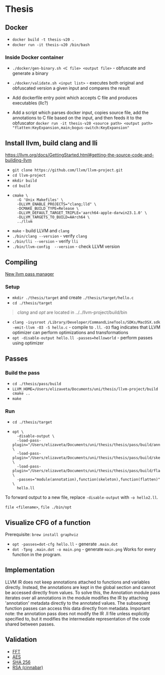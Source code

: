 # Thesis

## Docker
- `docker build -t thesis-v20 .`
- `docker run -it thesis-v20 /bin/bash`

### Inside Docker container

- `./docker/gen-binary.sh <C file> <output file>` - obfuscate and generate a binary
- `./docker/validate.sh <input list>` - executes both original and obfuscated version a given input and compares the result

- Add dockerfile entry point which accepts C file and produces executables (llc?)
- Add a script which parses docker input, copies source file, add the annotations to C file based on the input, and then feeds it to the obfuscator
`docker run -it thesis-v20 <source path> <output path> "flatten:KeyExpansion,main;bogus-switch:KeyExpansion"`

## Install llvm, build clang and lli

https://llvm.org/docs/GettingStarted.html#getting-the-source-code-and-building-llvm

- `git clone https://github.com/llvm/llvm-project.git`
- `cd llvm-project`
- `mkdir build`
- `cd build`
- ```shell
  cmake \
    -G 'Unix Makefiles' \
    -DLLVM_ENABLE_PROJECTS="clang;lld" \
    -DCMAKE_BUILD_TYPE=Release \
    -DLLVM_DEFAULT_TARGET_TRIPLE='aarch64-apple-darwin23.1.0' \
    -DLLVM_TARGETS_TO_BUILD=AArch64 \
    ../llvm
  ```
- `make` - build LLVM and `clang`
- `./bin/clang --version` - verify `clang`
- `./bin/lli --version` - verify `lli`
- `./bin/llvm-config  --version` - check LLVM version

## Compiling

[New llvm pass manager](https://llvm.org/docs/NewPassManager.html)

### Setup

- `mkdir ./thesis/target` and create `./thesis/target/hello.c`
- `cd ./thesis/target`

> _clang_ and _opt_ are located in ../../llvm-project/build/bin

- `clang -isysroot /Library/Developer/CommandLineTools/SDKs/MacOSX.sdk -emit-llvm -O3 -S hello.c` - compile to `.ll`. `-O3` flag indicates that LLVM optimizer can perform optimizations and transformations
- `opt -disable-output hello.ll -passes=helloworld` - perform passes using optimizer


## Passes

### Build the pass
- `cd ./thesis/pass/build`
- `LLVM_HOME=/Users/elizaveta/Documents/uni/thesis/llvm-project/build cmake ..`
- `make`

### Run
- `cd ./thesis/target`
- ```shell
  opt \
    -disable-output \
    -load-pass-plugin="/Users/elizaveta/Documents/uni/thesis/thesis/pass/build/annotation/libAnnotationPass.so" \
    -load-pass-plugin="/Users/elizaveta/Documents/uni/thesis/thesis/pass/build/skeleton/libSkeletonPass.so" \
    -load-pass-plugin="/Users/elizaveta/Documents/uni/thesis/thesis/pass/build/flatten/libFlattenPass.so" \
    -passes="module(annotation),function(skeleton),function(flatten)" \
    hello.ll
  ```

To forward output to a new file, replace `-disable-output` with `-o hello2.ll`.

`file <filename>`, `file ./bin/opt`

## Visualize CFG of a function
Prerequisite: `brew install graphviz`

- `opt -passes=dot-cfg hello.ll` - generate `.main.dot`
- `dot -Tpng .main.dot -o main.png` - generate `main.png`
Works for every function in the program.

## Implementation
LLVM IR does not keep annotations attached to functions and variables directly. Instead, the annotations are kept in the global section
and cannot be accessed directly from values. To solve this, the Annotation module pass iterates over all annotations in the module
modifies the IR by attaching 'annotation' metadata directly to the annotated values. The subsequent function passes can access this data
directly from metadata. Important note: the annotation pass does not modify the IR .ll file unless explicitly specified to, but it modifies
the intermediate representation of the code shared between passes.

## Validation
- [FFT](https://lloydrochester.com/post/c/example-fft/)
- [AES](https://github.com/kokke/tiny-AES-c)
- [SHA 256](https://github.com/EddieEldridge/SHA256-in-C)
- [RSA (cinnabar)](https://github.com/PascalLG/cinnabar-c)
